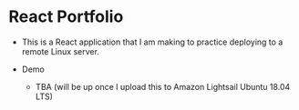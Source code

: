 # React Portfolio

- This is a React application that I am making to practice deploying to a remote Linux server.

- Demo
  - TBA (will be up once I upload this to Amazon Lightsail Ubuntu 18.04 LTS)
